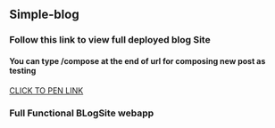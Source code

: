 ## Simple-blog
### Follow this link to view full deployed blog Site 
#### You can type /compose at the end of url for composing new post as testing

[CLICK TO PEN LINK](https://protected-spire-05401.herokuapp.com)

### Full Functional BLogSite webapp